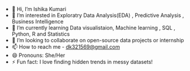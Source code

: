 - 👋 Hi, I’m Ishika Kumari
- 👀 I’m interested in Exploratry Data Analysis(EDA) , Predictive Analysis , Business Intelligence
- 🌱 I’m currently learning Data visualistaion, Machine learning , SQL , Python, R  and Statistics
- 💞️ I’m looking to collaborate on open-source data projects or internship
- 📫 How to reach me - dk321569@gmail.com
- 😄 Pronouns: She/Her
- ⚡ Fun fact: I love finding hidden trends in messy datasets!


